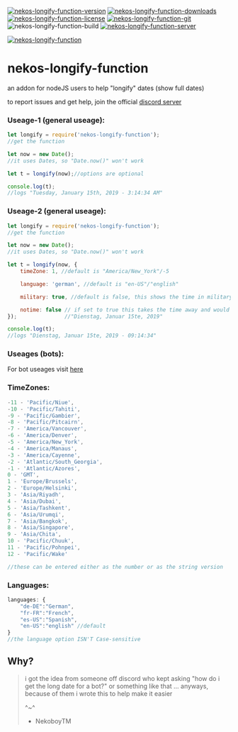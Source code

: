 [![nekos-longify-function-version](https://img.shields.io/npm/v/nekos-longify-function.png)](https://www.npmjs.com/package/nekos-longify-function)
[![nekos-longify-function-downloads](https://img.shields.io/npm/dt/nekos-longify-function.png?maxAge=3600)](https://www.npmjs.com/package/nekos-longify-function)
[![nekos-longify-function-license](https://img.shields.io/badge/license-ISC-blue.png)](https://www.npmjs.com/package/nekos-longify-function)
[![nekos-longify-function-git](https://img.shields.io/badge/github-_nekos--longify--function-neongreen.png?logo=github)](https://github.com/NekoboyTM/nekos-longify-function)
![nekos-longify-function-build](https://img.shields.io/badge/build-passing---.png)
[![nekos-longify-function-server](https://img.shields.io/badge/Discord_server-_nekos--packets-blue.png?logo=discord)](https://discord.gg/UFkTFbe)

[![nekos-longify-function](https://nodei.co/npm/nekos-longify-function.png)](https://www.npmjs.com/package/nekos-longify-function)




# nekos-longify-function

an addon for nodeJS users to help "longify" dates (show full dates)

to report issues and get help, join the official [discord server](https://discord.gg/UFkTFbe)

### Useage-1 (general useage):
```javascript
let longify = require('nekos-longify-function');
//get the function

let now = new Date();
//it uses Dates, so "Date.now()" won't work

let t = longify(now);//options are optional

console.log(t);
//logs "Tuesday, January 15th, 2019 - 3:14:34 AM"
```
### Useage-2 (general useage):
```javascript
let longify = require('nekos-longify-function');
//get the function

let now = new Date();
//it uses Dates, so "Date.now()" won't work

let t = longify(now, {
    timeZone: 1, //default is "America/New_York"/-5

    language: 'german', //default is "en-US"/"english"

    military: true, //default is false, this shows the time in military (24h) format

    notime: false // if set to true this takes the time away and would make the below
});               //"Dienstag, Januar 15te, 2019"

console.log(t);
//logs "Dienstag, Januar 15te, 2019 - 09:14:34"
```
### Useages (bots):
For bot useages visit [here](https://github.com/NekoboyTM/nekos-longify-function/tree/master/examples)

### TimeZones:
```javascript
-11 - 'Pacific/Niue',
-10 - 'Pacific/Tahiti',
-9 - 'Pacific/Gambier',
-8 - 'Pacific/Pitcairn',
-7 - 'America/Vancouver',
-6 - 'America/Denver',
-5 - 'America/New_York',
-4 - 'America/Manaus',
-3 - 'America/Cayenne',
-2 - 'Atlantic/South_Georgia',
-1 - 'Atlantic/Azores',
0 - 'GMT',
1 - 'Europe/Brussels',
2 - 'Europe/Helsinki',
3 - 'Asia/Riyadh',
4 - 'Asia/Dubai',
5 - 'Asia/Tashkent',
6 - 'Asia/Urumqi',
7 - 'Asia/Bangkok',
8 - 'Asia/Singapore',
9 - 'Asia/Chita',
10 - 'Pacific/Chuuk',
11 - 'Pacific/Pohnpei',
12 - 'Pacific/Wake'

//these can be entered either as the number or as the string version
```
### Languages:
```javascript
languages: {
    "de-DE":"German",
    "fr-FR":"French",
    "es-US":"Spanish",
    "en-US":"english" //default
}
//the language option ISN'T Case-sensitive
```

## Why?
>i got the idea from someone off discord who kept asking
>"how do i get the long date for a bot?"
>or something like that ... 
>anyways, because of them i wrote this to help make it easier
>
>^~^
>
>- NekoboyTM
